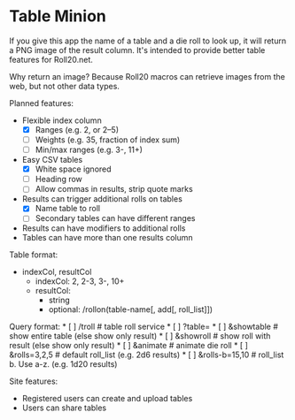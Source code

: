 # Table Minion

If you give this app the name of a table and a die roll to look up, it will return a PNG image of the result column. It's intended to provide better table features for Roll20.net.

Why return an image? Because Roll20 macros can retrieve images from the web, but not other data types.

Planned features:
* Flexible index column
    * [x] Ranges (e.g. 2, or 2–5)
    * [ ] Weights (e.g. 35, fraction of index sum)
    * [ ] Min/max ranges (e.g. 3-, 11+)
* Easy CSV tables
    * [x] White space ignored
    * [ ] Heading row
    * [ ] Allow commas in results, strip quote marks
* Results can trigger additional rolls on tables
    * [x] Name table to roll
    * [ ] Secondary tables can have different ranges
* Results can have modifiers to additional rolls
* Tables can have more than one results column

Table format:
* indexCol, resultCol
    * indexCol: 2, 2-3, 3-, 10+
    * resultCol:
        * string
        * optional: /rollon(table-name\[, add\[, roll_list\]\])

Query format:
    * [ ]   /troll      # table roll service
    * [ ]   ?table=<tablename>
    * [ ]   &showtable  # show entire table (else show only result)
    * [ ]   &showroll   # show roll with result (else show only result)
    * [ ]   &animate    # animate die roll
    * [ ]   &rolls=3,2,5    # default roll_list (e.g. 2d6 results)
    * [ ]   &rolls-b=15,10  # roll_list b. Use a-z. (e.g. 1d20 results)

Site features:
* Registered users can create and upload tables
* Users can share tables
